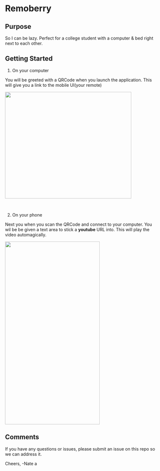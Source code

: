 # Remoberry

## Purpose
So I can be lazy. Perfect for a college student with a computer & bed right next to each other.

## Getting Started

1. On your computer

You will be greeted with a QRCode when you launch the application. This will give you a link to the mobile UI(your remote)

<p align="left">
  <img width="415" height="350" src="https://user-images.githubusercontent.com/58314490/147838779-2a93f4b6-ccd1-4039-a9b1-6929e1b798fd.png">
</p>

<br> 

2. On your phone

Next you when you scan the QRCode and connect to your computer. You wil be be given a text area to stick a **youtube** URL into. This will play the video automagically.

<p align="left">
  <img width="311" height="600" src="https://user-images.githubusercontent.com/58314490/147838782-d28b9a91-b37f-4591-81f4-9f75d2fa8df9.png">
</p>

## Comments

If you have any questions or issues, please submit an issue on this repo so we can address it. 

Cheers,
-Nate
a

